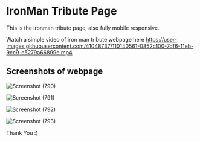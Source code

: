 # IronMan Tribute Page

This is the ironman tribute page, also fully mobile responsive.

Watch a simple video of iron man tribute webpage here https://user-images.githubusercontent.com/41048737/110140561-0852c100-7df6-11eb-9cc9-e5279a66899e.mp4

## Screenshots of webpage

![Screenshot (790)](https://user-images.githubusercontent.com/41048737/110140941-74352980-7df6-11eb-9cd9-1154a72decb0.png)

![Screenshot (791)](https://user-images.githubusercontent.com/41048737/110141070-99299c80-7df6-11eb-98fa-b858d7a1f4fc.png)

![Screenshot (792)](https://user-images.githubusercontent.com/41048737/110141095-a21a6e00-7df6-11eb-9b69-ef476ea5a6c7.png)

![Screenshot (793)](https://user-images.githubusercontent.com/41048737/110141109-a5155e80-7df6-11eb-99c3-05d0b7d91c68.png)

Thank You :)
